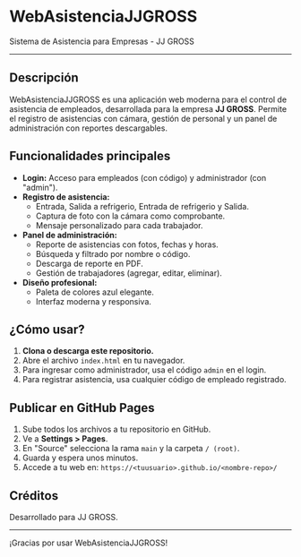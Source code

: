 # WebAsistenciaJJGROSS

Sistema de Asistencia para Empresas - JJ GROSS

---

## Descripción
WebAsistenciaJJGROSS es una aplicación web moderna para el control de asistencia de empleados, desarrollada para la empresa **JJ GROSS**. Permite el registro de asistencias con cámara, gestión de personal y un panel de administración con reportes descargables.

## Funcionalidades principales
- **Login:** Acceso para empleados (con código) y administrador (con "admin").
- **Registro de asistencia:**
  - Entrada, Salida a refrigerio, Entrada de refrigerio y Salida.
  - Captura de foto con la cámara como comprobante.
  - Mensaje personalizado para cada trabajador.
- **Panel de administración:**
  - Reporte de asistencias con fotos, fechas y horas.
  - Búsqueda y filtrado por nombre o código.
  - Descarga de reporte en PDF.
  - Gestión de trabajadores (agregar, editar, eliminar).
- **Diseño profesional:**
  - Paleta de colores azul elegante.
  - Interfaz moderna y responsiva.

## ¿Cómo usar?
1. **Clona o descarga este repositorio.**
2. Abre el archivo `index.html` en tu navegador.
3. Para ingresar como administrador, usa el código `admin` en el login.
4. Para registrar asistencia, usa cualquier código de empleado registrado.

## Publicar en GitHub Pages
1. Sube todos los archivos a tu repositorio en GitHub.
2. Ve a **Settings > Pages**.
3. En "Source" selecciona la rama `main` y la carpeta `/ (root)`.
4. Guarda y espera unos minutos.
5. Accede a tu web en: `https://<tuusuario>.github.io/<nombre-repo>/`

## Créditos
Desarrollado para JJ GROSS.

---
¡Gracias por usar WebAsistenciaJJGROSS! 